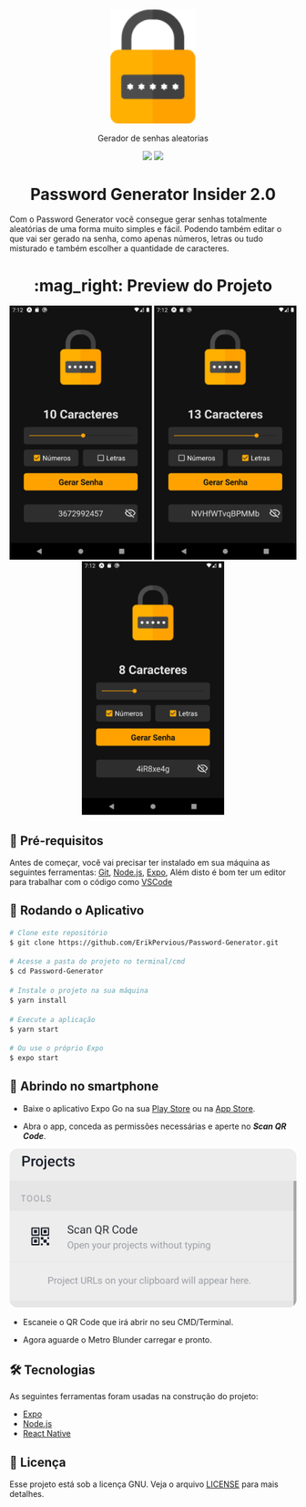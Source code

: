 <div align="center">
  <img border="0" src="./src/assets/logo.png" alt="icon" width="150"/>
  <p align="center">Gerador de senhas aleatorias</p>
  <img src="https://img.shields.io/github/followers/erikpervious?style=social" />
  <img src="https://img.shields.io/badge/version-1.0.0-blue" />
</div>

<h1 align="center">Password Generator Insider 2.0</h1>

<p>Com o Password Generator você consegue gerar senhas totalmente aleatórias de uma forma muito simples e fácil. Podendo também editar o que vai ser gerado na senha, como apenas números, letras ou tudo misturado e também escolher a quantidade de caracteres.</p>

<h1 align="center">:mag_right: Preview do Projeto</h1>

<div align="center">
  <img alt="Number" title="#Number" src="./github/screenOne.png" width="250" />
  <img alt="Letter" title="#Letter" src="./github/screenTwo.png" width="250" />
  <img alt="All" title="#All" src="./github/screenThree.png" width="250" />
</div>

## :hammer: Pré-requisitos

Antes de começar, você vai precisar ter instalado em sua máquina as seguintes ferramentas:
[Git](https://git-scm.com), [Node.js](https://nodejs.org/en/), [Expo](https://expo.io/),
Além disto é bom ter um editor para trabalhar com o código como [VSCode](https://code.visualstudio.com/)

## :game_die: Rodando o Aplicativo

```bash
# Clone este repositório
$ git clone https://github.com/ErikPervious/Password-Generator.git

# Acesse a pasta do projeto no terminal/cmd
$ cd Password-Generator

# Instale o projeto na sua máquina
$ yarn install

# Execute a aplicação
$ yarn start

# Ou use o próprio Expo
$ expo start
```

## :calling: Abrindo no smartphone

* Baixe o aplicativo Expo Go na sua [Play Store](https://play.google.com/store/apps/details?id=host.exp.exponent&hl=pt_BR&gl=US) ou na [App Store](https://apps.apple.com/br/app/expo-go/id982107779).

* Abra o app, conceda as permissões necessárias e aperte no ***Scan QR Code***.

<div align="center">
  <img alt="Links" title="#Links" src="./github/expo.png" />
</div>

* Escaneie o QR Code que irá abrir no seu CMD/Terminal.

* Agora aguarde o Metro Blunder carregar e pronto.

## 🛠 Tecnologias

As seguintes ferramentas foram usadas na construção do projeto:

- [Expo](https://expo.io/)
- [Node.js](https://nodejs.org/en/)
- [React Native](https://reactnative.dev/)

## 📄 Licença

Esse projeto está sob a licença GNU. Veja o arquivo [LICENSE](LICENSE) para mais detalhes.
